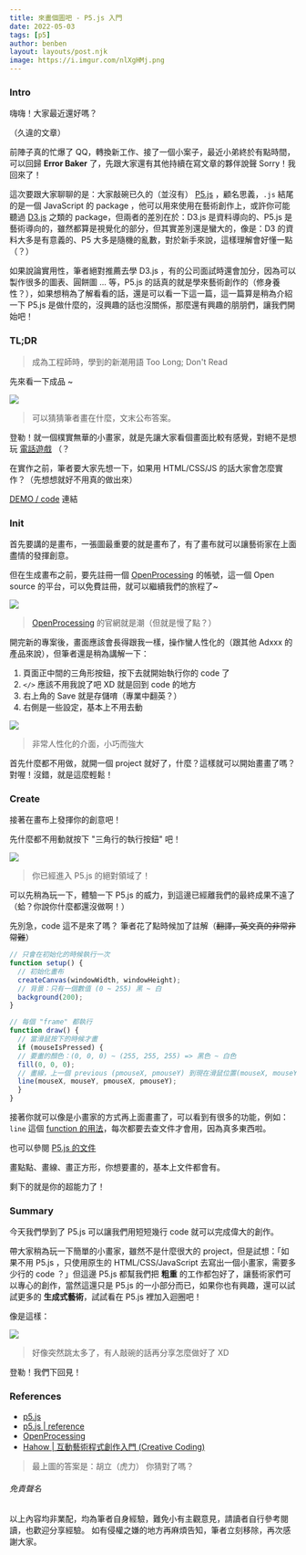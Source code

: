```yaml
---
title: 來畫個圖吧 - P5.js 入門
date: 2022-05-03
tags: [p5]
author: benben
layout: layouts/post.njk
image: https://i.imgur.com/nlXgHMj.png
---
```


<!-- summary -->
<!-- 好無聊喔！來畫個圖吧！ -->
<!-- summary -->

### Intro

嗨嗨！大家最近還好嗎？

（久違的文章）

前陣子真的忙爆了 QQ，轉換新工作、接了一個小案子，最近小弟終於有點時間，可以回歸 **Error Baker** 了，先跟大家還有其他持續在寫文章的夥伴說聲 Sorry！我回來了！

這次要跟大家聊聊的是：大家敲碗已久的（並沒有） [P5.js](https://p5js.org/) ，顧名思義，`.js` 結尾的是一個 JavaScript 的 package ，他可以用來使用在藝術創作上，或許你可能聽過 [D3.js](https://d3js.org/) 之類的 package，但兩者的差別在於：D3.js 是資料導向的、P5.js 是藝術導向的，雖然都算是視覺化的部分，但其實差別還是蠻大的，像是：D3 的資料大多是有意義的、P5 大多是隨機的亂數，對於新手來說，這樣理解會好懂一點（？）

如果說論實用性，筆者絕對推薦去學 D3.js ，有的公司面試時還會加分，因為可以製作很多的圖表、圓餅圖 ... 等，P5.js 的話真的就是學來藝術創作的（修身養性？），如果想稍為了解看看的話，還是可以看一下這一篇，這一篇算是稍為介紹一下 P5.js 是做什麼的，沒興趣的話也沒關係，那麼還有興趣的朋朋們，讓我們開始吧！

### TL;DR

> 成為工程師時，學到的新潮用語 Too Long; Don't Read

先來看一下成品 ~

![](https://i.imgur.com/nlXgHMj.png)

> 可以猜猜筆者畫在什麼，文末公布答案。

登勒！就一個樸實無華的小畫家，就是先讓大家看個畫面比較有感覺，對絕不是想玩 [電話遊戲](https://garticphone.com/zh-TW) （？


在實作之前，筆者要大家先想一下，如果用 HTML/CSS/JS 的話大家會怎麼實作？（先想想就好不用真的做出來）

[DEMO / code](https://openprocessing.org/sketch/1554977) 連結

### Init

首先要講的是畫布，一張圖最重要的就是畫布了，有了畫布就可以讓藝術家在上面盡情的發揮創意。

但在生成畫布之前，要先註冊一個 [OpenProcessing](https://openprocessing.org/) 的帳號，這一個 Open source 的平台，可以免費註冊，就可以繼續我們的旅程了~

![](https://i.imgur.com/YJI6iF7.png)

> [OpenProcessing](https://openprocessing.org/) 的官網就是潮（但就是慢了點？）


開完新的專案後，畫面應該會長得跟我一樣，操作蠻人性化的（跟其他 Adxxx 的產品來說），但筆者還是稍為講解一下：

1. 頁面正中間的三角形按鈕，按下去就開始執行你的 code 了
2. `</>` 應該不用我說了吧 XD 就是回到 code 的地方
3. 右上角的 Save 就是存儲唷（專業中翻英？）
4. 右側是一些設定，基本上不用去動

![](https://i.imgur.com/97LoeAN.png)

> 非常人性化的介面，小巧而強大

首先什麼都不用做，就開一個 project 就好了，什麼？這樣就可以開始畫畫了嗎？對喔！沒錯，就是這麼輕鬆！

### Create

接著在畫布上發揮你的創意吧！

先什麼都不用動就按下 "三角行的執行按鈕" 吧！

![](https://i.imgur.com/MVfRLzn.png)
> 你已經進入 P5.js 的絕對領域了！

可以先稍為玩一下，體驗一下 P5.js 的威力，到這邊已經離我們的最終成果不遠了（蛤？你說你什麼都還沒做啊！）


先別急，code 這不是來了嗎？
筆者花了點時候加了註解（~~翻譯，英文真的非常非常難~~）

```javascript
// 只會在初始化的時候執行一次
function setup() {
  // 初始化畫布
  createCanvas(windowWidth, windowHeight);
  // 背景：只有一個數值 (0 ~ 255) 黑 ~ 白
  background(200);
}

// 每個 "frame" 都執行
function draw() {
  // 當滑鼠按下的時候才畫
  if (mouseIsPressed) {
  // 要畫的顏色：(0, 0, 0) ~ (255, 255, 255) => 黑色 ~ 白色
  fill(0, 0, 0);
  // 畫線，上一個 previous (pmouseX, pmouseY) 到現在滑鼠位置(mouseX, mouseY)
  line(mouseX, mouseY, pmouseX, pmouseY);
  }
}
```

接著你就可以像是小畫家的方式再上面畫畫了，可以看到有很多的功能，例如：`line` 這個 [function 的用法](https://p5js.org/reference/#/p5/line)，每次都要去查文件才會用，因為真多東西啦。

也可以參閱 [P5.js  的文件](https://p5js.org/reference/)

畫點點、畫線、畫正方形，你想要畫的，基本上文件都會有。

剩下的就是你的超能力了！

### Summary

今天我們學到了 P5.js 可以讓我們用短短幾行 code 就可以完成偉大的創作。

帶大家稍為玩一下簡單的小畫家，雖然不是什麼很大的 project，但是試想：「如果不用 P5.js ，只使用原生的 HTML/CSS/JavaScript  去寫出一個小畫家，需要多少行的 code ？」但這邊 P5.js 都幫我們把 **粗重** 的工作都包好了，讓藝術家們可以專心的創作，當然這還只是 P5.js 的一小部分而已，如果你也有興趣，還可以試試更多的 **生成式藝術**，試試看在 P5.js 裡加入迴圈吧！

像是這樣：

![](https://i.imgur.com/pvX2mAH.jpg)

> 好像突然跳太多了，有人敲碗的話再分享怎麼做好了 XD

登勒！我們下回見！

### References
- [p5.js](https://p5js.org/)
- [p5.js | reference](https://p5js.org/reference/)
- [OpenProcessing](https://openprocessing.org/)
- [Hahow | 互動藝術程式創作入門 (Creative Coding)](https://hahow.in/courses/5d1ba52a0d5f3b0021dbb996/main?mts_s=ap&mts_m=ha&oasId=5f4793e9211da0aa8ae2f514)

> 最上圖的答案是：胡立（虎力） 你猜對了嗎？

###### 免責聲名

以上內容均非業配，均為筆者自身經驗，難免小有主觀意見，請讀者自行參考閱讀，也歡迎分享經驗。
如有侵權之嫌的地方再麻煩告知，筆者立刻移除，再次感謝大家。
